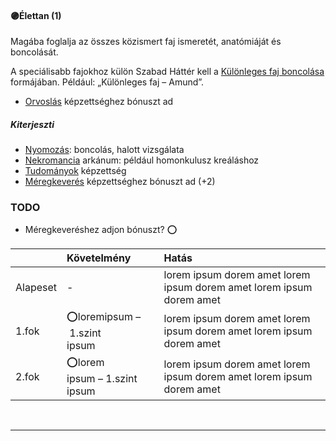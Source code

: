 #### 🟣Élettan (1)

Magába foglalja az összes közismert faj ismeretét, anatómiáját és boncolását.

A speciálisabb fajokhoz külön Szabad Háttér kell a [Különleges faj boncolása](../hatterek.szabad/kulonleges_faj_boncolasa.md) formájában. Például: „Különleges faj – Amund”.

- [Orvoslás](../kepzettsegek/orvoslas.md) képzettséghez bónuszt ad
##### Kiterjeszti
- [Nyomozás](../kepzettsegek/nyomozas.md): boncolás, halott vizsgálata
- [Nekromancia](../magia.arkanumok/nekromancia.md) arkánum: például homonkulusz kreáláshoz
- [Tudományok](../kepzettsegek/tudomanyok.md) képzettség
- [Méregkeverés](../kepzettsegek/meregkeveres.md) képzettséghez bónuszt ad (+2) 

### TODO
- Méregkeveréshez adjon bónuszt? ⭕

|          | Követelmény                                      | Hatás                                                                |
| :------- | :----------------------------------------------- | :------------------------------------------------------------------- |
| Alapeset | -                                                | lorem ipsum dorem amet lorem ipsum dorem amet lorem ipsum dorem amet |
| 1.fok    | ⭕loremipsum&nbsp;–&nbsp;1.szint<br />ipsum       | lorem ipsum dorem amet lorem ipsum dorem amet lorem ipsum dorem amet |
| 2.fok    | ⭕lorem<br />ipsum&nbsp;–&nbsp;1.szint<br />ipsum | lorem ipsum dorem amet lorem ipsum dorem amet lorem ipsum dorem amet |

<br />

---
